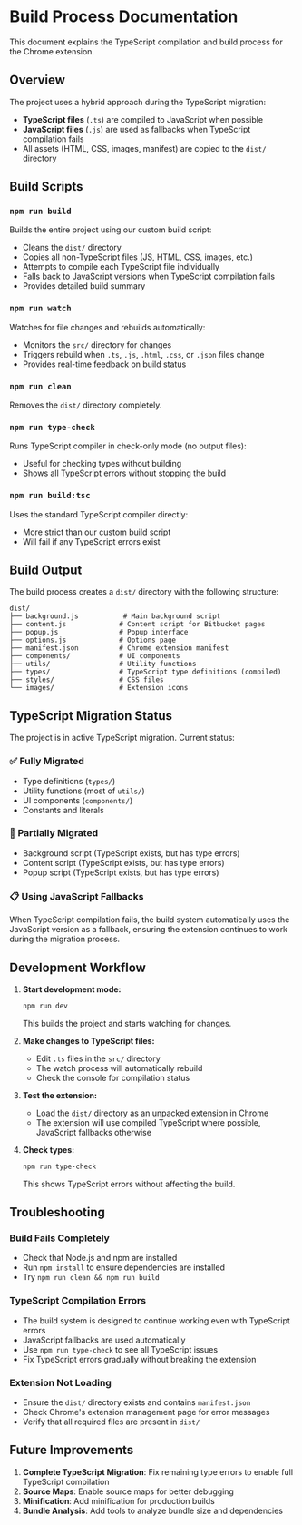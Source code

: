 # Build Process Documentation

This document explains the TypeScript compilation and build process for the Chrome extension.

## Overview

The project uses a hybrid approach during the TypeScript migration:
- **TypeScript files** (`.ts`) are compiled to JavaScript when possible
- **JavaScript files** (`.js`) are used as fallbacks when TypeScript compilation fails
- All assets (HTML, CSS, images, manifest) are copied to the `dist/` directory

## Build Scripts

### `npm run build`
Builds the entire project using our custom build script:
- Cleans the `dist/` directory
- Copies all non-TypeScript files (JS, HTML, CSS, images, etc.)
- Attempts to compile each TypeScript file individually
- Falls back to JavaScript versions when TypeScript compilation fails
- Provides detailed build summary

### `npm run watch`
Watches for file changes and rebuilds automatically:
- Monitors the `src/` directory for changes
- Triggers rebuild when `.ts`, `.js`, `.html`, `.css`, or `.json` files change
- Provides real-time feedback on build status

### `npm run clean`
Removes the `dist/` directory completely.

### `npm run type-check`
Runs TypeScript compiler in check-only mode (no output files):
- Useful for checking types without building
- Shows all TypeScript errors without stopping the build

### `npm run build:tsc`
Uses the standard TypeScript compiler directly:
- More strict than our custom build script
- Will fail if any TypeScript errors exist

## Build Output

The build process creates a `dist/` directory with the following structure:

```
dist/
├── background.js           # Main background script
├── content.js             # Content script for Bitbucket pages
├── popup.js               # Popup interface
├── options.js             # Options page
├── manifest.json          # Chrome extension manifest
├── components/            # UI components
├── utils/                 # Utility functions
├── types/                 # TypeScript type definitions (compiled)
├── styles/                # CSS files
└── images/                # Extension icons
```

## TypeScript Migration Status

The project is in active TypeScript migration. Current status:

### ✅ Fully Migrated
- Type definitions (`types/`)
- Utility functions (most of `utils/`)
- UI components (`components/`)
- Constants and literals

### 🔄 Partially Migrated
- Background script (TypeScript exists, but has type errors)
- Content script (TypeScript exists, but has type errors)
- Popup script (TypeScript exists, but has type errors)

### 📋 Using JavaScript Fallbacks
When TypeScript compilation fails, the build system automatically uses the JavaScript version as a fallback, ensuring the extension continues to work during the migration process.

## Development Workflow

1. **Start development mode:**
   ```bash
   npm run dev
   ```
   This builds the project and starts watching for changes.

2. **Make changes to TypeScript files:**
   - Edit `.ts` files in the `src/` directory
   - The watch process will automatically rebuild
   - Check the console for compilation status

3. **Test the extension:**
   - Load the `dist/` directory as an unpacked extension in Chrome
   - The extension will use compiled TypeScript where possible, JavaScript fallbacks otherwise

4. **Check types:**
   ```bash
   npm run type-check
   ```
   This shows TypeScript errors without affecting the build.

## Troubleshooting

### Build Fails Completely
- Check that Node.js and npm are installed
- Run `npm install` to ensure dependencies are installed
- Try `npm run clean && npm run build`

### TypeScript Compilation Errors
- The build system is designed to continue working even with TypeScript errors
- JavaScript fallbacks are used automatically
- Use `npm run type-check` to see all TypeScript issues
- Fix TypeScript errors gradually without breaking the extension

### Extension Not Loading
- Ensure the `dist/` directory exists and contains `manifest.json`
- Check Chrome's extension management page for error messages
- Verify that all required files are present in `dist/`

## Future Improvements

1. **Complete TypeScript Migration**: Fix remaining type errors to enable full TypeScript compilation
2. **Source Maps**: Enable source maps for better debugging
3. **Minification**: Add minification for production builds
4. **Bundle Analysis**: Add tools to analyze bundle size and dependencies
